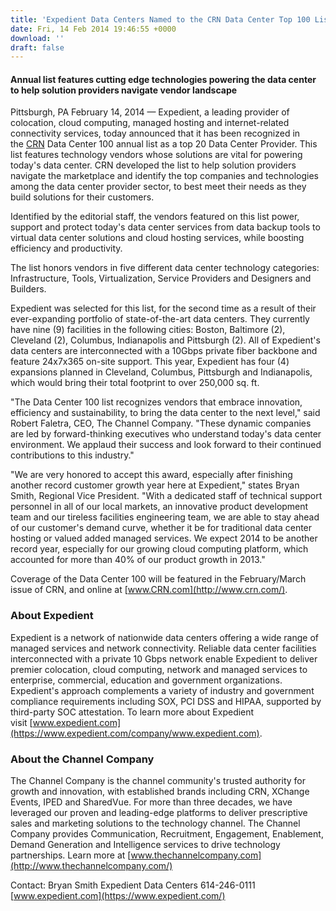 ```yaml
---
title: 'Expedient Data Centers Named to the CRN Data Center Top 100 List'
date: Fri, 14 Feb 2014 19:46:55 +0000
download: ''
draft: false
---
```


#### Annual list features cutting edge technologies powering the data center to help solution providers navigate vendor landscape

Pittsburgh, PA February 14, 2014 — Expedient, a leading provider of colocation, cloud computing, managed hosting and internet-related connectivity services, today announced that it has been recognized in the [CRN](http://www.crn.com/) Data Center 100 annual list as a top 20 Data Center Provider. This list features technology vendors whose solutions are vital for powering today's data center. CRN developed the list to help solution providers navigate the marketplace and identify the top companies and technologies among the data center provider sector, to best meet their needs as they build solutions for their customers.

Identified by the editorial staff, the vendors featured on this list power, support and protect today's data center services from data backup tools to virtual data center solutions and cloud hosting services, while boosting efficiency and productivity.

The list honors vendors in five different data center technology categories: Infrastructure, Tools, Virtualization, Service Providers and Designers and Builders.

Expedient was selected for this list, for the second time as a result of their ever-expanding portfolio of state-of-the-art data centers. They currently have nine (9) facilities in the following cities: Boston, Baltimore (2), Cleveland (2), Columbus, Indianapolis and Pittsburgh (2). All of Expedient's data centers are interconnected with a 10Gbps private fiber backbone and feature 24x7x365 on-site support. This year, Expedient has four (4) expansions planned in Cleveland, Columbus, Pittsburgh and Indianapolis, which would bring their total footprint to over 250,000 sq. ft.

"The Data Center 100 list recognizes vendors that embrace innovation, efficiency and sustainability, to bring the data center to the next level," said Robert Faletra, CEO, The Channel Company. "These dynamic companies are led by forward-thinking executives who understand today's data center environment. We applaud their success and look forward to their continued contributions to this industry."

"We are very honored to accept this award, especially after finishing another record customer growth year here at Expedient," states Bryan Smith, Regional Vice President. "With a dedicated staff of technical support personnel in all of our local markets, an innovative product development team and our tireless facilities engineering team, we are able to stay ahead of our customer's demand curve, whether it be for traditional data center hosting or valued added managed services. We expect 2014 to be another record year, especially for our growing cloud computing platform, which accounted for more than 40% of our product growth in 2013."

Coverage of the Data Center 100 will be featured in the February/March issue of CRN, and online at [www.CRN.com](http://www.crn.com/).

### About Expedient

Expedient is a network of nationwide data centers offering a wide range of managed services and network connectivity. Reliable data center facilities interconnected with a private 10 Gbps network enable Expedient to deliver premier colocation, cloud computing, network and managed services to enterprise, commercial, education and government organizations. Expedient's approach complements a variety of industry and government compliance requirements including SOX, PCI DSS and HIPAA, supported by third-party SOC attestation. To learn more about Expedient visit [www.expedient.com](https://www.expedient.com/company/www.expedient.com).

### About the Channel Company

The Channel Company is the channel community's trusted authority for growth and innovation, with established brands including CRN, XChange Events, IPED and SharedVue. For more than three decades, we have leveraged our proven and leading-edge platforms to deliver prescriptive sales and marketing solutions to the technology channel. The Channel Company provides Communication, Recruitment, Engagement, Enablement, Demand Generation and Intelligence services to drive technology partnerships. Learn more at [www.thechannelcompany.com](http://www.thechannelcompany.com/)

Contact: Bryan Smith Expedient Data Centers 614-246-0111 [www.expedient.com](https://www.expedient.com/)